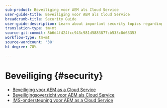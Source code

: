 ```yaml
---
sub-product: Beveiliging voor AEM als Cloud Service
user-guide-title: Beveiliging voor AEM als Cloud Service
breadcrumb-title: Security Guide
user-guide-description: Learn about important security topics regarding Experience Manager as a Cloud Service.
translation-type: tm+mt
source-git-commit: 8b6d4f424fcc943c981d5883877cb533c8d63353
workflow-type: tm+mt
source-wordcount: '38'
ht-degree: 78%

---
```



# Beveiliging {#security}

+ [Beveiliging voor AEM as a Cloud Service](/help/security/home.md)
+ [Beveiligingsoverzicht voor AEM als Cloud Service](/help/security/cloud-service-security-overview.md)
+ [IMS-ondersteuning voor AEM as a Cloud Service](ims-support.md)
